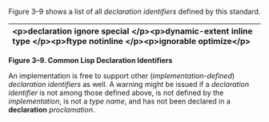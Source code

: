  

Figure 3–9 shows a list of all *declaration identifiers* defined by this standard. 

|&#60;p&#62;**declaration ignore special** &#60;/p&#62;&#60;p&#62;**dynamic-extent inline type** &#60;/p&#62;&#60;p&#62;**ftype notinline** &#60;/p&#62;&#60;p&#62;**ignorable optimize**&#60;/p&#62;|
| :- |


**Figure 3–9. Common Lisp Declaration Identifiers**  



An implementation is free to support other (*implementation-defined*) *declaration identifiers* as well. A warning might be issued if a *declaration identifier* is not among those defined above, is not defined by the *implementation*, is not a *type name*, and has not been declared in a **declaration** *proclamation*. 

